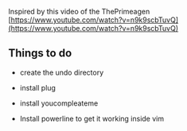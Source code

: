 Inspired by this video of the ThePrimeagen [https://www.youtube.com/watch?v=n9k9scbTuvQ](https://www.youtube.com/watch?v=n9k9scbTuvQ)


## Things to do

* create the undo directory
* install plug
* install youcompleateme

* Install powerline to get it working inside vim

